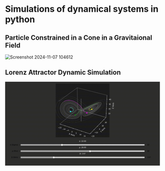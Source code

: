 # Simulations of dynamical systems in python

## Particle Constrained in a Cone in a Gravitaional Field
![Screenshot 2024-11-07 104612](https://github.com/user-attachments/assets/a14e841c-7c59-45e8-a15d-26d0f450f461)

## Lorenz Attractor Dynamic Simulation
![](https://github.com/jacobbriones1/dynamical_systems/blob/main/imgs/Lorenz_System.gif)
